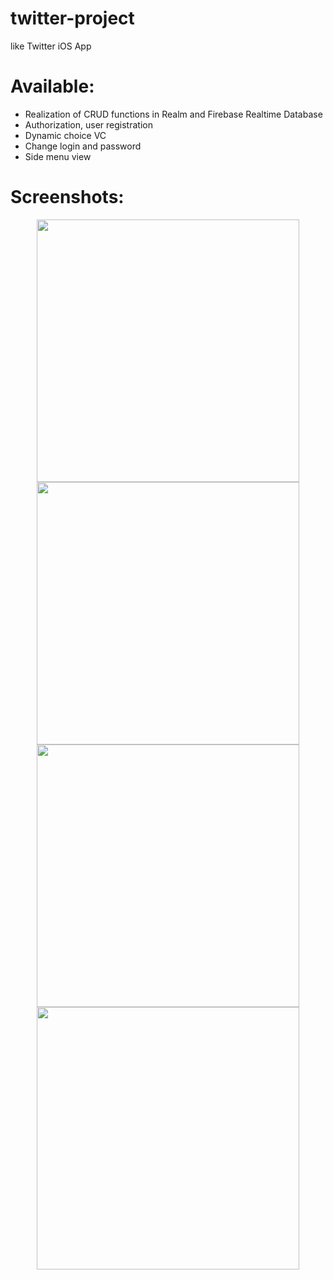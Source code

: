 # twitter-project
like Twitter iOS App

# Available:
* Realization of СRUD functions in Realm and Firebase Realtime Database
* Authorization, user registration
* Dynamic choice VC
* Change login and password
* Side menu view

# Screenshots:
<p align="center">
  <img src="https://github.com/GkFoxes/twitter-project/blob/master/Screenshots/IMG_2839.PNG" width="420"/>
  <img src="https://github.com/GkFoxes/twitter-project/blob/master/Screenshots/IMG_2840.PNG" width="420"/>
  <img src="https://github.com/GkFoxes/twitter-project/blob/master/Screenshots/IMG_2843.PNG" width="420"/>
  <img src="https://github.com/GkFoxes/twitter-project/blob/master/Screenshots/IMG_2842.PNG" width="420"/>
</p>
